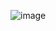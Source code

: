 ![image](https://github.com/ihasano/codedungeon/assets/170195825/d9c51ca6-7bec-44f6-9800-97b6cd6c40f8)
